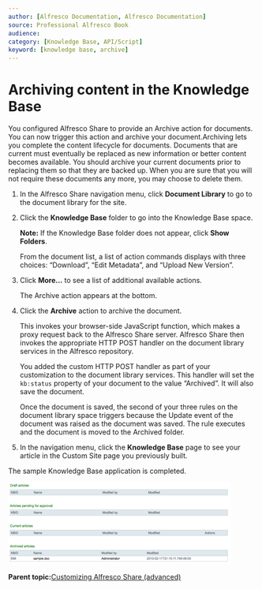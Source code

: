 ```yaml
---
author: [Alfresco Documentation, Alfresco Documentation]
source: Professional Alfresco Book
audience: 
category: [Knowledge Base, API/Script]
keyword: [knowledge base, archive]
---
```


# Archiving content in the Knowledge Base

You configured Alfresco Share to provide an Archive action for documents. You can now trigger this action and archive your document.Archiving lets you complete the content lifecycle for documents. Documents that are current must eventually be replaced as new information or better content becomes available. You should archive your current documents prior to replacing them so that they are backed up. When you are sure that you will not require these documents any more, you may choose to delete them.

1.  In the Alfresco Share navigation menu, click **Document Library** to go to the document library for the site.

2.  Click the **Knowledge Base** folder to go into the Knowledge Base space.

    **Note:** If the Knowledge Base folder does not appear, click **Show Folders**.

    From the document list, a list of action commands displays with three choices: “Download”, “Edit Metadata”, and “Upload New Version”.

3.  Click **More…** to see a list of additional available actions.

    The Archive action appears at the bottom.

4.  Click the **Archive** action to archive the document.

    This invokes your browser-side JavaScript function, which makes a proxy request back to the Alfresco Share server. Alfresco Share then invokes the appropriate HTTP POST handler on the document library services in the Alfresco repository.

    You added the custom HTTP POST handler as part of your customization to the document library services. This handler will set the `kb:status` property of your document to the value “Archived”. It will also save the document.

    Once the document is saved, the second of your three rules on the document library space triggers because the Update event of the document was raised as the document was saved. The rule executes and the document is moved to the Archived folder.

5.  In the navigation menu, click the **Knowledge Base** page to see your article in the Custom Site page you previously built.


The sample Knowledge Base application is completed.

![](../images/kb-complete.png)

**Parent topic:**[Customizing Alfresco Share \(advanced\)](../concepts/kb-share-customize-adv.md)

